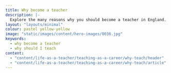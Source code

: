 ```yaml
---
title: Why become a teacher
description: |- 
  Explore the many reasons why you should become a teacher in England. From making a difference from day 1, to exploring your creativity and benefitting from a competitive salary and generous holidays.
layout: "layouts/minimal"
colour: pastel yellow-yellow
image: "static/images/content/hero-images/0036.jpg"
keywords:
  - why become a teacher
  - why should I teach
content: 
  - "content/life-as-a-teacher/teaching-as-a-career/why-teach/header" 
  - "content/life-as-a-teacher/teaching-as-a-career/why-teach/article"
---
```

